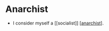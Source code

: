 # Anarchist

- I consider myself a [[socialist]] [[anarchist]].


[//begin]: # "Autogenerated link references for markdown compatibility"
[anarchist]: anarchist "Anarchist"
[//end]: # "Autogenerated link references"